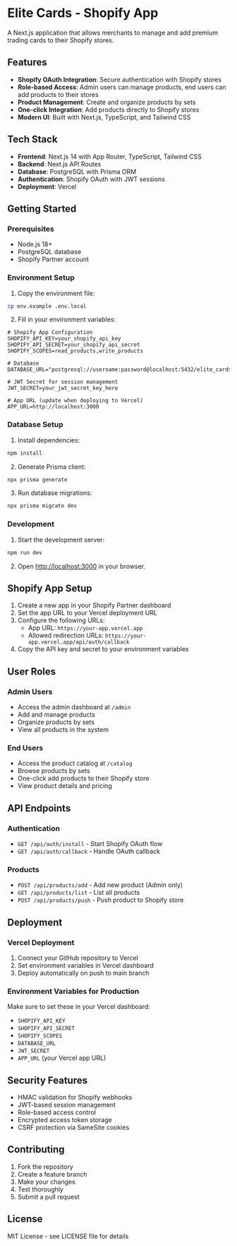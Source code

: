 # Elite Cards - Shopify App

A Next.js application that allows merchants to manage and add premium trading cards to their Shopify stores.

## Features

- **Shopify OAuth Integration**: Secure authentication with Shopify stores
- **Role-based Access**: Admin users can manage products, end users can add products to their stores
- **Product Management**: Create and organize products by sets
- **One-click Integration**: Add products directly to Shopify stores
- **Modern UI**: Built with Next.js, TypeScript, and Tailwind CSS

## Tech Stack

- **Frontend**: Next.js 14 with App Router, TypeScript, Tailwind CSS
- **Backend**: Next.js API Routes
- **Database**: PostgreSQL with Prisma ORM
- **Authentication**: Shopify OAuth with JWT sessions
- **Deployment**: Vercel

## Getting Started

### Prerequisites

- Node.js 18+ 
- PostgreSQL database
- Shopify Partner account

### Environment Setup

1. Copy the environment file:
```bash
cp env.example .env.local
```

2. Fill in your environment variables:
```env
# Shopify App Configuration
SHOPIFY_API_KEY=your_shopify_api_key
SHOPIFY_API_SECRET=your_shopify_api_secret
SHOPIFY_SCOPES=read_products,write_products

# Database
DATABASE_URL="postgresql://username:password@localhost:5432/elite_cards"

# JWT Secret for session management
JWT_SECRET=your_jwt_secret_key_here

# App URL (update when deploying to Vercel)
APP_URL=http://localhost:3000
```

### Database Setup

1. Install dependencies:
```bash
npm install
```

2. Generate Prisma client:
```bash
npx prisma generate
```

3. Run database migrations:
```bash
npx prisma migrate dev
```

### Development

1. Start the development server:
```bash
npm run dev
```

2. Open [http://localhost:3000](http://localhost:3000) in your browser.

## Shopify App Setup

1. Create a new app in your Shopify Partner dashboard
2. Set the app URL to your Vercel deployment URL
3. Configure the following URLs:
   - App URL: `https://your-app.vercel.app`
   - Allowed redirection URLs: `https://your-app.vercel.app/api/auth/callback`
4. Copy the API key and secret to your environment variables

## User Roles

### Admin Users
- Access the admin dashboard at `/admin`
- Add and manage products
- Organize products by sets
- View all products in the system

### End Users
- Access the product catalog at `/catalog`
- Browse products by sets
- One-click add products to their Shopify store
- View product details and pricing

## API Endpoints

### Authentication
- `GET /api/auth/install` - Start Shopify OAuth flow
- `GET /api/auth/callback` - Handle OAuth callback

### Products
- `POST /api/products/add` - Add new product (Admin only)
- `GET /api/products/list` - List all products
- `POST /api/products/push` - Push product to Shopify store

## Deployment

### Vercel Deployment

1. Connect your GitHub repository to Vercel
2. Set environment variables in Vercel dashboard
3. Deploy automatically on push to main branch

### Environment Variables for Production

Make sure to set these in your Vercel dashboard:
- `SHOPIFY_API_KEY`
- `SHOPIFY_API_SECRET`
- `SHOPIFY_SCOPES`
- `DATABASE_URL`
- `JWT_SECRET`
- `APP_URL` (your Vercel app URL)

## Security Features

- HMAC validation for Shopify webhooks
- JWT-based session management
- Role-based access control
- Encrypted access token storage
- CSRF protection via SameSite cookies

## Contributing

1. Fork the repository
2. Create a feature branch
3. Make your changes
4. Test thoroughly
5. Submit a pull request

## License

MIT License - see LICENSE file for details